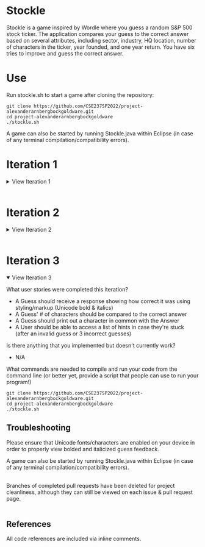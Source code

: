# Stockle

Stockle is a game inspired by Wordle where you guess a random S&P 500 stock ticker. The application compares your guess to the correct answer based on several attributes, including sector, industry, HQ location, number of characters in the ticker, year founded, and one year return. You have six tries to improve and guess the correct answer.

# Use

Run stockle.sh to start a game after cloning the repository:

```
git clone https://github.com/CSE237SP2022/project-alexanderarnbergbockgoldware.git
cd project-alexanderarnbergbockgoldware
./stockle.sh
```

A game can also be started by running Stockle.java within Eclipse (in case of any terminal compilation/compatibility errors).

# Iteration 1

<details> <summary>View Iteration 1</Summary>
What user stories were completed this iteration?

- A Game should load in all stock data from a CSV file
- A Game should randomly pick a stock ticker to be the correct answer
- A Game should provide playing instructions and prompt the user to guess
- A Guess should be compared to the correct Answer across all categories
- A User should be able to easily play Stockle via a script

What user stories do you intend to complete next iteration?

- Right now, a player can only make a singular guess. In the next iteration, we intend to add functionality for making up to 6 consecutive guesses to work towards the right answer.
- We also intend to style the feedback a user receives about their guess using bold/italics to be easier to interpret.
- Finally, we would like to add functionality for a user to be able to play multiple games and keep track of their winning streak.

Is there anything that you implemented but doesn't currently work?

- Currently, gameplay only allows a singular guess before the game ends, and we will continue developing gameplay in future iterations to allow for multiple consecutive guesses.
- Additionally, our script to start a game (stockle.sh) doesn't correctly execute for one team member who is using Windows, so in the next iteration we will continue to explore this compatibility issue and ensure that Stockle functions correctly on all operating systems. If the script currently poses any issue during testing/grading, the game can also be initiated by running Stockle.java in Eclipse.

A game can also be started by running Stockle.java within Eclipse (in case of any terminal compilation/compatibility errors).

</details><br>

# Iteration 2

<details> <summary>View Iteration 2</Summary>

What user stories were completed this iteration?

- A User should be allowed to make up to 6 guesses to determine the Answer
- A User should only see the correct answer when they guess correctly or the game ends
- A User should input text via Scanner instead of 131 ArgsProcessor
- A User should receive more detailed feedback about how close each guess is to the correct answer

What user stories do you intend to complete next iteration?

- A Guess should receive a response showing how correct it was using styling/markup
- A User should be able to access a list of possible guesses in case they're stuck
- A Guess' # of characters should be compared to the correct answer
- A User should be able to see their win streak (later removed from scope in iteration 3)

Is there anything that you implemented but doesn't currently work?

- N/A

Branches of completed pull requests have been deleted for project cleanliness, although they can still be viewed on each issue & pull request page.

What commands are needed to compile and run your code from the command line (or better yet, provide a script that people can use to run your program!)

```
git clone https://github.com/CSE237SP2022/project-alexanderarnbergbockgoldware.git
cd project-alexanderarnbergbockgoldware
./stockle.sh
```

A game can also be started by running Stockle.java within Eclipse (in case of any terminal compilation/compatibility errors).

</details><br>

# Iteration 3

<details open> <summary>View Iteration 3</Summary>

What user stories were completed this iteration?

- A Guess should receive a response showing how correct it was using styling/markup (Unicode bold & italics)
- A Guess' # of characters should be compared to the correct answer
- A Guess should print out a character in common with the Answer
- A User should be able to access a list of hints in case they're stuck (after an invalid guess or 3 incorrect guesses)

Is there anything that you implemented but doesn't currently work?

- N/A

What commands are needed to compile and run your code from the command line (or better yet, provide a script that people can use to run your program!)

```
git clone https://github.com/CSE237SP2022/project-alexanderarnbergbockgoldware.git
cd project-alexanderarnbergbockgoldware
./stockle.sh
```

## Troubleshooting

Please ensure that Unicode fonts/characters are enabled on your device in order to properly view bolded and italicized guess feedback.

A game can also be started by running Stockle.java within Eclipse (in case of any terminal compilation/compatibility errors).

<br>
Branches of completed pull requests have been deleted for project cleanliness, although they can still be viewed on each issue & pull request page.

</details><br>

## References

All code references are included via inline comments.
